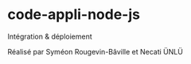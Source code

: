 # code-appli-node-js
Intégration &amp; déploiement

Réalisé par Syméon Rougevin-Bâville et Necati ÜNLÜ
